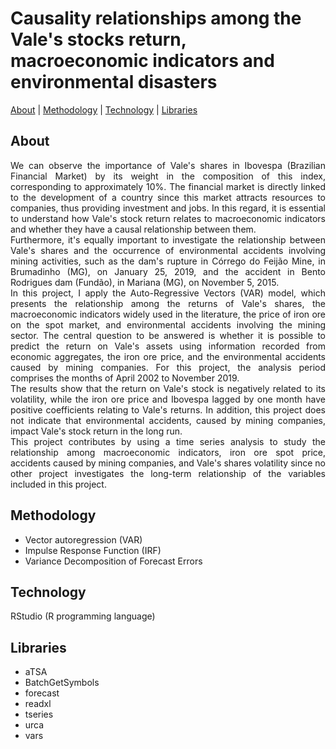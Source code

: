 # Causality relationships among the Vale's stocks return, macroeconomic indicators and environmental disasters

[About](##about) | [Methodology](#methodology) | [Technology](#technology) | [Libraries](#libraries) 

## About

<div align="justify"> We can observe the importance of Vale's shares in Ibovespa (Brazilian Financial Market) by its weight in the composition of this index,
corresponding to approximately 10%. The financial market is directly linked to the development of a country since this market attracts resources to companies, 
thus providing investment and jobs. In this regard, it is essential to understand how Vale's stock return relates to macroeconomic indicators and whether they have a causal 
relationship between them.</div>


<div align="justify">Furthermore, it's equally important to investigate the relationship between Vale's shares and the occurrence of environmental accidents involving mining activities, such as the 
dam's rupture in Córrego do Feĳão Mine, in Brumadinho (MG), on January 25, 2019, and the accident in Bento Rodrigues dam (Fundão), in Mariana (MG), on November 5, 2015.</div>

<div align="justify">In this project, I apply the Auto-Regressive Vectors (VAR) model, which presents the relationship among the returns of Vale's shares, the macroeconomic indicators widely used in 
the literature, the price of iron ore on the spot market, and environmental accidents involving the mining sector. The central question to be answered is whether it is possible to 
predict the return on Vale's assets using information recorded from economic aggregates, the iron ore price, and the environmental accidents caused by mining companies. For this 
project, the analysis period comprises the months of April 2002 to November 2019.</div>

<div align="justify">The results show that the return on Vale's stock is negatively related to its volatility, while the iron ore price and Ibovespa lagged by one month have positive coefficients 
relating to Vale's returns. In addition, this project does not indicate that environmental accidents, caused by mining companies, impact Vale's stock return in the long run.</div>

<div align="justify">This project contributes by using a time series analysis to study the relationship among macroeconomic indicators, iron ore spot price, accidents caused by mining companies, and 
Vale's shares volatility since no other project investigates the long-term relationship of the variables included in this project.</div>

## Methodology

- Vector autoregression (VAR)
- Impulse Response Function (IRF)
- Variance Decomposition of Forecast Errors

## Technology

RStudio (R programming language)

## Libraries

- aTSA
- BatchGetSymbols
- forecast
- readxl
- tseries 
- urca
- vars
